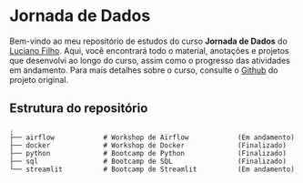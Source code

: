# Jornada de Dados

Bem-vindo ao meu repositório de estudos do curso **Jornada de Dados** do [Luciano Filho](https://github.com/lvgalvao). Aqui, você encontrará todo o material, anotações e projetos que desenvolvi ao longo do curso, assim como o progresso das atividades em andamento. Para mais detalhes sobre o curso, consulte o [Github](https://github.com/lvgalvao/data-engineering-roadmap) do projeto original.

## Estrutura do repositório

```plaintext
.
├── airflow            # Workshop de Airflow            (Em andamento)
├── docker             # Workshop de Docker             (Finalizado)
├── python             # Bootcamp de Python             (Finalizado)
├── sql                # Bootcamp de SQL                (Finalizado)
└── streamlit          # Bootcamp de Streamlit          (Em andamento)
